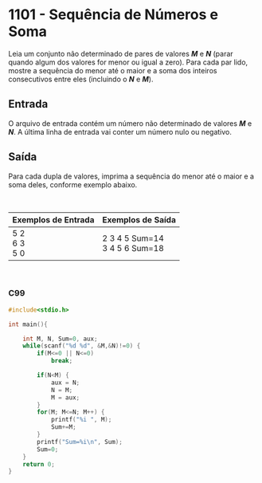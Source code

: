 1101 - Sequência de Números e Soma
==================================

Leia um conjunto não determinado de pares de valores _**M**_ e _**N**_ (parar quando algum dos valores for menor ou igual a zero). Para cada par lido, mostre a sequência do menor até o maior e a soma dos inteiros consecutivos entre eles (incluindo o _**N**_ e _**M**_).

Entrada
-------

O arquivo de entrada contém um número não determinado de valores _**M**_ e **_N_**. A última linha de entrada vai conter um número nulo ou negativo.

Saída
-----

Para cada dupla de valores, imprima a sequência do menor até o maior e a soma deles, conforme exemplo abaixo.

&nbsp;

| Exemplos de Entrada | Exemplos de Saída |
|---------------------|-------------------|
| 5 2 <br/> 6 3 <br/> 5 0 | 2 3 4 5 Sum=14 <br/> 3 4 5 6 Sum=18 |

&nbsp;

### C99

```c
#include<stdio.h>

int main(){

	int M, N, Sum=0, aux;
	while(scanf("%d %d", &M,&N)!=0) {
		if(M<=0 || N<=0)
			break;

		if(N<M) {
			aux = N;
			N = M;
			M = aux;
		}
		for(M; M<=N; M++) {
			printf("%i ", M);
			Sum+=M;
		}
		printf("Sum=%i\n", Sum);
		Sum=0;
	}
	return 0;
}
```
